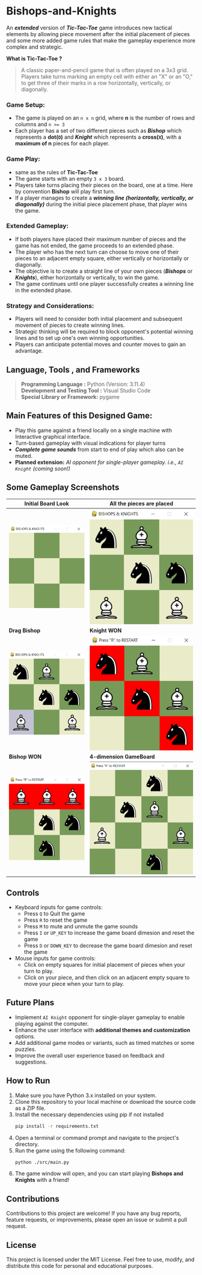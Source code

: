 # Bishops-and-Knights
An ***extended*** version of ***Tic-Tac-Toe*** game introduces new tactical elements by allowing piece movement after the initial placement of pieces and some more added game rules that make the gameplay experience more complex and strategic.

**What is Tic-Tac-Toe ?**
> A classic paper-and-pencil game that is often played on a 3x3 grid. Players take turns marking an empty cell with either an "X" or an "O," to get three of their marks in a row horizontally, vertically, or diagonally.

### Game Setup:
- The game is played on an `n x n` grid, where **n** is the number of rows and columns and `n >= 3`
- Each player has a set of two different pieces such as ***Bishop*** which represents a **dot(`O`)**  and ***Knight*** which represents a **cross(`X`)**, with a **maximum of n** pieces for each player.

### Game Play:
- same as the rules of **Tic-Tac-Toe**
- The game starts with an empty `3 x 3` board.
- Players take turns placing their pieces on the board, one at a time. Here by convention **Bishop** will play first turn.
- If a player manages to create a ***winning line (horizontally, vertically, or diagonally)*** during the initial piece placement phase, that player wins the game.

### Extended Gameplay:
- If both players have placed their maximum number of pieces and the game has not ended, the game proceeds to an extended phase.
- The player who has the next turn can choose to move one of their pieces to an adjacent empty square, either vertically or horizontally or diagonally.
- The objective is to create a straight line of your own pieces (***Bishops*** or ***Knights***), either horizontally or vertically, to win the game.
- The game continues until one player successfully creates a winning line in the extended phase.

### Strategy and Considerations:
- Players will need to consider both initial placement and subsequent movement of pieces to create winning lines.
- Strategic thinking will be required to block opponent's potential winning lines and to set up one's own winning opportunities.
- Players can anticipate potential moves and counter moves to gain an advantage.


## Language, Tools  , and Frameworks 
>**Programming Language :** Python (Version: 3.11.4) 
<br> **Development  and Testing Tool :** Visual Studio Code
<br> **Special Library or Framework:** pygame

## Main Features of this Designed Game:
- Play this game against a friend locally on a single machine with Interactive graphical interface.
- Turn-based gameplay with visual indications for player turns
- ***Complete game sounds*** from start to end of play which also can be muted.
- **Planned extension:** *AI opponent for single-player gameplay. i.e., `AI Knight` (coming soon!)*

## Some Gameplay Screenshots

| **Initial Board Look**  | **All the pieces are placed** |
| - | - |
| ![Initial Board Look](gameplay-screenshots/Initial.png)  | ![All the pieces are placed](gameplay-screenshots/all-placed.png)    |
| **Drag Bishop**  | **Knight WON** |
| ![Drag Bishop](gameplay-screenshots/drag-bishop.png)  | ![Knight WON](gameplay-screenshots/knight-wins.png)    |
| **Bishop WON**  | **4-dimension GameBoard** |
| ![Bishop WON](gameplay-screenshots/bishop-wins.png)  | ![4-dimension GameBoard](gameplay-screenshots/4-dimension.png)    |

## Controls
- Keyboard inputs for game controls:
  - Press `Q` to Quit the game
  - Press `R` to reset the game
  - Press `M` to mute and unmute the game sounds
  - Press `I` or `UP_KEY` to increase the game board dimesion and reset the game
  - Press `D` or `DOWN_KEY` to decrease the game board dimesion and reset the game
- Mouse inputs for game controls:
  - Click on empty squares for initial placement of pieces when your turn to play.
  - Click on your piece, and then click on an adjacent empty square to move your piece when your turn to play.

## Future Plans
- Implement `AI Knight` opponent for single-player gameplay to enable playing against the computer.
- Enhance the user interface with **additional themes and customization** options.
- Add additional game modes or variants, such as timed matches or some puzzles.
- Improve the overall user experience based on feedback and suggestions.


## How to Run
1. Make sure you have Python 3.x installed on your system.
2. Clone this repository to your local machine or download the source code as a ZIP file.
3. Install the necessary dependencies using pip if not installed 
   ```bash
   pip install -r requirements.txt
4. Open a terminal or command prompt and navigate to the project's directory.
5. Run the game using the following command:
   ```bash
   python ./src/main.py
6. The game window will open, and you can start playing **Bishops and Knights** with a friend!

## Contributions
Contributions to this project are welcome! If you have any bug reports, feature requests, or improvements, please open an issue or submit a pull request.

## License
This project is licensed under the MIT License.
Feel free to use, modify, and distribute this code for personal and educational purposes.